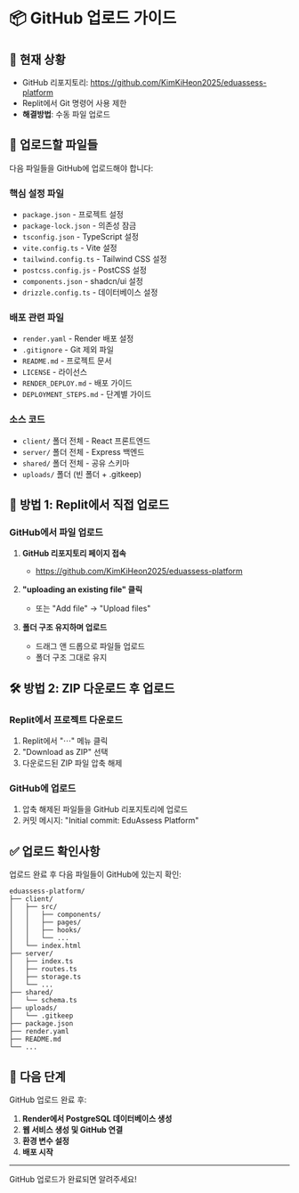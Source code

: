 # 📦 GitHub 업로드 가이드

## 🎯 현재 상황
- GitHub 리포지토리: https://github.com/KimKiHeon2025/eduassess-platform
- Replit에서 Git 명령어 사용 제한
- **해결방법**: 수동 파일 업로드

## 📁 업로드할 파일들

다음 파일들을 GitHub에 업로드해야 합니다:

### 핵심 설정 파일
- `package.json` - 프로젝트 설정
- `package-lock.json` - 의존성 잠금
- `tsconfig.json` - TypeScript 설정
- `vite.config.ts` - Vite 설정
- `tailwind.config.ts` - Tailwind CSS 설정
- `postcss.config.js` - PostCSS 설정
- `components.json` - shadcn/ui 설정
- `drizzle.config.ts` - 데이터베이스 설정

### 배포 관련 파일
- `render.yaml` - Render 배포 설정
- `.gitignore` - Git 제외 파일
- `README.md` - 프로젝트 문서
- `LICENSE` - 라이선스
- `RENDER_DEPLOY.md` - 배포 가이드
- `DEPLOYMENT_STEPS.md` - 단계별 가이드

### 소스 코드
- `client/` 폴더 전체 - React 프론트엔드
- `server/` 폴더 전체 - Express 백엔드  
- `shared/` 폴더 전체 - 공유 스키마
- `uploads/` 폴더 (빈 폴더 + .gitkeep)

## 🚀 방법 1: Replit에서 직접 업로드

### GitHub에서 파일 업로드
1. **GitHub 리포지토리 페이지 접속**
   - https://github.com/KimKiHeon2025/eduassess-platform

2. **"uploading an existing file" 클릭**
   - 또는 "Add file" → "Upload files"

3. **폴더 구조 유지하며 업로드**
   - 드래그 앤 드롭으로 파일들 업로드
   - 폴더 구조 그대로 유지

## 🛠 방법 2: ZIP 다운로드 후 업로드

### Replit에서 프로젝트 다운로드
1. Replit에서 "⋯" 메뉴 클릭
2. "Download as ZIP" 선택
3. 다운로드된 ZIP 파일 압축 해제

### GitHub에 업로드
1. 압축 해제된 파일들을 GitHub 리포지토리에 업로드
2. 커밋 메시지: "Initial commit: EduAssess Platform"

## ✅ 업로드 확인사항

업로드 완료 후 다음 파일들이 GitHub에 있는지 확인:

```
eduassess-platform/
├── client/
│   ├── src/
│   │   ├── components/
│   │   ├── pages/
│   │   ├── hooks/
│   │   └── ...
│   └── index.html
├── server/
│   ├── index.ts
│   ├── routes.ts
│   ├── storage.ts
│   └── ...
├── shared/
│   └── schema.ts
├── uploads/
│   └── .gitkeep
├── package.json
├── render.yaml
├── README.md
└── ...
```

## 🎯 다음 단계

GitHub 업로드 완료 후:
1. **Render에서 PostgreSQL 데이터베이스 생성**
2. **웹 서비스 생성 및 GitHub 연결**
3. **환경 변수 설정**
4. **배포 시작**

---

GitHub 업로드가 완료되면 알려주세요!